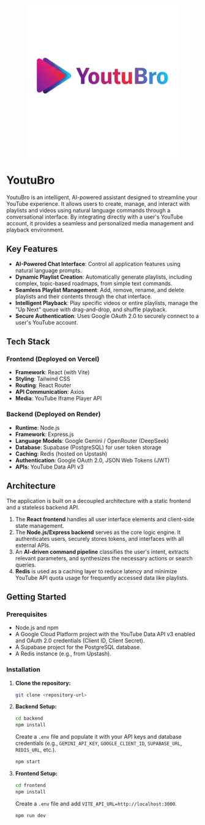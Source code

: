 <p align="center">
  <img src="./frontend/src/assets/youtuBro_logo_with_text.png" alt="YoutuBro Logo" width="400">
</p>

# YoutuBro

YoutuBro is an intelligent, AI-powered assistant designed to streamline your YouTube experience. It allows users to create, manage, and interact with playlists and videos using natural language commands through a conversational interface. By integrating directly with a user's YouTube account, it provides a seamless and personalized media management and playback environment.

## Key Features

* **AI-Powered Chat Interface**: Control all application features using natural language prompts.
* **Dynamic Playlist Creation**: Automatically generate playlists, including complex, topic-based roadmaps, from simple text commands.
* **Seamless Playlist Management**: Add, remove, rename, and delete playlists and their contents through the chat interface.
* **Intelligent Playback**: Play specific videos or entire playlists, manage the "Up Next" queue with drag-and-drop, and shuffle playback.
* **Secure Authentication**: Uses Google OAuth 2.0 to securely connect to a user's YouTube account.

## Tech Stack

### Frontend (Deployed on Vercel)

* **Framework**: React (with Vite)
* **Styling**: Tailwind CSS
* **Routing**: React Router
* **API Communication**: Axios
* **Media**: YouTube Iframe Player API

### Backend (Deployed on Render)

* **Runtime**: Node.js
* **Framework**: Express.js
* **Language Models**: Google Gemini / OpenRouter (DeepSeek)
* **Database**: Supabase (PostgreSQL) for user token storage
* **Caching**: Redis (hosted on Upstash)
* **Authentication**: Google OAuth 2.0, JSON Web Tokens (JWT)
* **APIs**: YouTube Data API v3

## Architecture

The application is built on a decoupled architecture with a static frontend and a stateless backend API.
1.  The **React frontend** handles all user interface elements and client-side state management.
2.  The **Node.js/Express backend** serves as the core logic engine. It authenticates users, securely stores tokens, and interfaces with all external APIs.
3.  An **AI-driven command pipeline** classifies the user's intent, extracts relevant parameters, and synthesizes the necessary actions or search queries.
4.  **Redis** is used as a caching layer to reduce latency and minimize YouTube API quota usage for frequently accessed data like playlists.

## Getting Started

### Prerequisites

* Node.js and npm
* A Google Cloud Platform project with the YouTube Data API v3 enabled and OAuth 2.0 credentials (Client ID, Client Secret).
* A Supabase project for the PostgreSQL database.
* A Redis instance (e.g., from Upstash).

### Installation

1.  **Clone the repository:**
    ```bash
    git clone <repository-url>
    ```

2.  **Backend Setup:**
    ```bash
    cd backend
    npm install
    ```
    Create a `.env` file and populate it with your API keys and database credentials (e.g., `GEMINI_API_KEY`, `GOOGLE_CLIENT_ID`, `SUPABASE_URL`, `REDIS_URL`, etc.).
    ```bash
    npm start
    ```

3.  **Frontend Setup:**
    ```bash
    cd frontend
    npm install
    ```
    Create a `.env` file and add `VITE_API_URL=http://localhost:3000`.
    ```bash
    npm run dev
    ```
